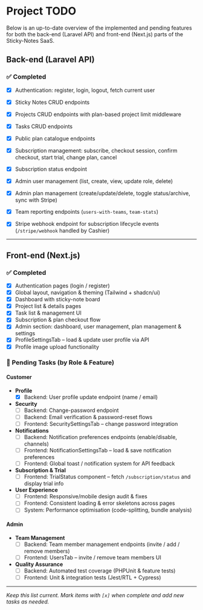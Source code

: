 # Project TODO

Below is an up-to-date overview of the implemented and pending features for both the back-end (Laravel API) and front-end (Next.js) parts of the Sticky-Notes SaaS.

## Back-end (Laravel API)

### ✅ Completed
- [x] Authentication: register, login, logout, fetch current user
- [x] Sticky Notes CRUD endpoints
- [x] Projects CRUD endpoints with plan-based project limit middleware
- [x] Tasks CRUD endpoints
- [x] Public plan catalogue endpoints
- [x] Subscription management: subscribe, checkout session, confirm checkout, start trial, change plan, cancel
- [x] Subscription status endpoint
- [x] Admin user management (list, create, view, update role, delete)
- [x] Admin plan management (create/update/delete, toggle status/archive, sync with Stripe)
- [x] Team reporting endpoints (`users-with-teams`, `team-stats`)
- [x] Stripe webhook endpoint for subscription lifecycle events (`/stripe/webhook` handled by Cashier)



---

## Front-end (Next.js)

### ✅ Completed
- [x] Authentication pages (login / register)
- [x] Global layout, navigation & theming (Tailwind + shadcn/ui)
- [x] Dashboard with sticky-note board
- [x] Project list & details pages
- [x] Task list & management UI
- [x] Subscription & plan checkout flow
- [x] Admin section: dashboard, user management, plan management & settings
- [x] ProfileSettingsTab – load & update user profile via API
- [x] Profile image upload functionality

### 📝 Pending Tasks (by Role & Feature)

#### Customer
- **Profile**
  - [x] Backend: User profile update endpoint (name / email)
- **Security**
  - [ ] Backend: Change-password endpoint
  - [ ] Backend: Email verification & password-reset flows
  - [ ] Frontend: SecuritySettingsTab – change password integration
- **Notifications**
  - [ ] Backend: Notification preferences endpoints (enable/disable, channels)
  - [ ] Frontend: NotificationSettingsTab – load & save notification preferences
  - [ ] Frontend: Global toast / notification system for API feedback
- **Subscription & Trial**
  - [ ] Frontend: TrialStatus component – fetch `/subscription/status` and display trial info
- **User Experience**
  - [ ] Frontend: Responsive/mobile design audit & fixes
  - [ ] Frontend: Consistent loading & error skeletons across pages
  - [ ] System: Performance optimisation (code-splitting, bundle analysis)

#### Admin
- **Team Management**
  - [ ] Backend: Team member management endpoints (invite / add / remove members)
  - [ ] Frontend: UsersTab – invite / remove team members UI
- **Quality Assurance**
  - [ ] Backend: Automated test coverage (PHPUnit & feature tests)
  - [ ] Frontend: Unit & integration tests (Jest/RTL + Cypress)

---

_Keep this list current. Mark items with `[x]` when complete and add new tasks as needed._